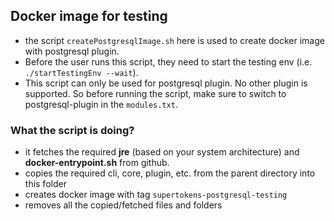 ## Docker image for testing

- the script `createPostgresqlImage.sh` here is used to create docker image with postgresql plugin.
- Before the user runs this script, they need to start the testing env (i.e. `./startTestingEnv --wait`).
- This script can only be used for postgresql plugin. No other plugin is supported. So before running the script, make sure to switch to postgresql-plugin in the `modules.txt`.


### What the script is doing?
- it fetches the required **jre** (based on your system architecture) and **docker-entrypoint.sh** from github.
- copies the required cli, core, plugin, etc. from the parent directory into this folder
- creates docker image with tag `supertokens-postgresql-testing`
- removes all the copied/fetched files and folders